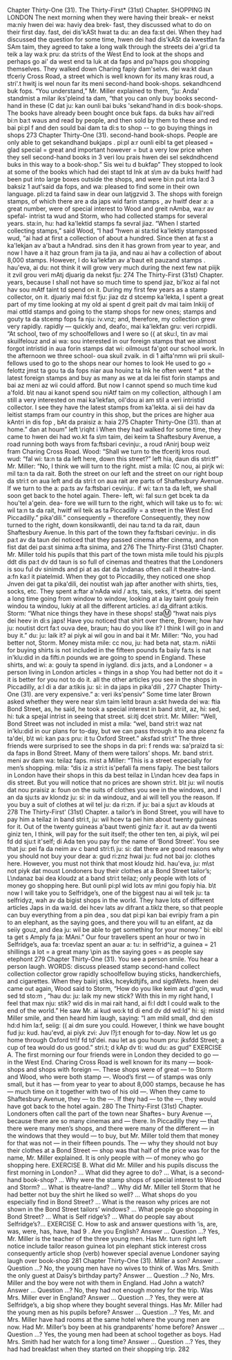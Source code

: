 Chapter Thirty-One (31). 
The Thirty-First* (31st) Chapter. 
SHOPPING IN LONDON 
The next morning when they were having their break¬ 
er nekst ma:niy hwen dei wa: haviy dea brek- 
fast, they discussed what to do on their first day. 
fast, dei dis'kASt hwat ta du: an dea fa:st dei. 
When they had discussed the question for some time, 
hwen dei had dis'kASt da kwestfan fa SAm taim, 
they agreed to take a long walk through the streets 
dei a'gri.d ta teik a lay wa:k pru: da stri:ts 
of the West End to look at the shops and perhaps go 
ai' da west end ta luk at da faps and pa'haps gou 
shopping themselves. They walked down Charing 
fapiy dam'selvs. dei wa:kt daun tfceriy 
Cross Road, a street which is well known for its many 
kras roud, a stri'.t hwitj is wel noun far its meni 
second-hand book-shops. 
sekandhcend buk fops. 
“You understand,” Mr. Miller explained to them, 
“ju: Anda' standmist a milar iks'pleind ta dam, 
“that you can only buy books second-hand in these 
(C dat ju: kan ounli bai buks 'sekand'hand in di:s 
book-shops. The books have already been bought once 
buk faps. da buks hav ail'redi bi:n ba:t waus 
and read by people, and then sold by them to these 
and red bai pi:pl f and den sould bai dam ta di:s 
to shop -- to go 
buying things in 
shops 
273 
Chapter Thirty-One (31). 
second-hand book-shops. People are only able to get 
sekandhand bukjaps . pi:pl a:r ounli eibl ta get 
pleased = glad 
special = great 
and important 
however = but 
a very low price when they sell second-hand books in 
3 veri lou prais hwen dei sel sekdndhcend buks in 
this way to a book-shop.” 
Sis wei tu d bukfap” 
They stopped to look at some of the books which had 
dei stapt td Ink at s\m av da buks hwitf had 
been put into large boxes outside the shops, and were 
bi:n put inta la:d 3 baksiz 1 aut'said da fops, and wa: 
pleased to find some in their own language. 
pli:zd ta faind saw in dear oun latjgzvid 3. 
The shops with foreign stamps, of which there are a 
da japs wid farin stamps , av hwitf dear a: a 
great number, were of special interest to Wood and 
greit nAmba, wa:r av spefal- intrist ta wud and 
Storm, who had collected stamps for several years. 
sta:in, hu: had ka'lektid stamps fa sevral jiaz. 
“When I started collecting stamps,” said Wood, “I had 
“hwen ai sta:tid ka'lektiy stampssed wud, “ai had 
at first a collection of about a hundred. Since then 
at fa:st a ka'lekjan av a'baut a hAndrad. sins den 
it has grown from year to year, and now I have a 
it haz groun fram jia ta jia, and nau ai hav a 
collection of about 8,000 stamps. However, I do 
ka'lekfan av a'baut eit pauzand stamps . hau'eva, ai du: 
not think it will grow very much during the next few 
nat piijk it zvil grou veri mAtj djuarig da nekst fju: 
274 
The Thirty-First (31st) Chapter. 
years, because I shall not have so much time to spend 
jiaz, bi'koz ai fal not hav sou mAtf taint td spend 
on it. During my first few years as a stamp collector, 
on it. djuariy mai fd:st fju: jiaz dz d stcemp ka'lekta, 
I spent a great part of my time looking at my old 
ai spent d greit pait dv mai taim Inkiij of mai ottld 
stamps and going to the stamp shops for new ones; 
stamps and gouty ta da stcemp fops fa nju: iv.vnz; 
and, therefore, my collection grew very rapidly. rapidly — quickly 
and, deafo:, mai ka'lekfan gru: veri rcrpidli. 
“At school, two of my schoolfellows and I were so 
({ at sku:l, tin av mai skuilfelouz and ai wa: sou 
interested in our foreign stamps that we almost forgot 
intristid in aua forin stamps dat wi: oilmoust fa'got 
our school work. In the afternoon we three school- 
oua skuil zvaik. in di 1 aifta'nmn wii prii skuil- 
fellows used to go to the shops near our homes to look He used to go = 
felottz jmst ta gou ta da fops niar aua houinz ta Ink he often went * 
at the latest foreign stamps and buy as many as we 
at da lei fist forin stamps and bai az meni az wii 
could afford. But now I cannot spend so much time 
kud a'fold. b\t nau ai kanot spend sou niAtf taim 
on my collection, although I am still a very interested 
on mai ka'lekfan, oil'dou ai am stil a veri intristid 
collector. I see they have the latest stamps from 
ka'lekta. ai sii dei hav da leitist stamps fram 
our country in this shop, but the prices are higher 
aua kAntri in dis fop , bAt da praisiz a: haia 
275 
Chapter Thirty-One (31). 
than at home.” 
dan at houm” 
left \riqht i 
When they had walked for some time, they came to 
hwen dei had wo.kt fa s\m taim, dei keim ta 
Shaftesbury Avenue, a road running both ways from 
fa:ftsbari cevinju:, a roud rAnirj boup weiz fram 
Charing Cross Road. Wood: “Shall we turn to the 
tfceritj kros roud. wud: “fal wi: ta:n ta da 
left here, down this street?” 
left hia, daun dis stri:tf” 
Mr. Miller: “No, I think we will turn to the right. 
mist a mila: (C nou, ai pirjk wi: mil ta:n ta da rait. 
Both the street on our left and the street on our right 
boup da stri:t on aua left and da stri:t on aua rait 
are parts of Shaftesbury Avenue. If we turn to the 
a: pa:ts av fa:ftsbari cevinju:. if wi: ta:n ta da 
left, we shall soon get back to the hotel again. There- 
left, wi: fal su:n get bcek ta da hou'tel a'gein. dea- 
fore we will turn to the right, which will take us to 
fo: wi: wil ta:n ta da rait, hwitf wil teik as ta 
Piccadilly = a 
street in the West 
End 
Piccadilly.” 
pika'dili.” 
consequently = 
therefore 
Consequently, they now turned to the right, down 
konsikwantli, dei nau ta:nd ta da rait, daun 
Shaftesbury Avenue. In this part of the town they 
fa:ftsbari cevinju:. in dis pa:t av da taun dei 
noticed that they passed cinema after cinema, and 
non fist dat dei pa:st sinima a:fta sinima, and 
276 
The Thirty-First (31st) Chapter. 
Mr. Miller told his pupils that this part of the town 
mista mile tould his pju:pls ddt dis pa:t dv dd taun 
is so full of cinemas and theatres that the Londoners 
is sou ful dv sinimds and pi at as dat da \\ndanas 
often call it theatre-land. 
a:fn ka:l it piatelmid. 
When they got to Piccadilly, they noticed one shop 
Jnven dei gat ta pika'dili, dei noutist wah jap 
after another with shirts, ties, socks, etc. They spent 
a:ftar a'nAda wid / a:ts, tais, seks, it'setra. dei spent 
a long time going from window to window, looking at 
a lay taint gouiy frein windou ta windou, lukiy at 
all the different articles. 
a:l da difrant a:tikis. 
Storm: “What nice things they have in these shops! 
sta:m: “hwat nais piys dei heev in di:s japs! 
Have you noticed that shirt over there, Brown; how 
hav ju: noutist dcrt fa:t ouva dee, braun; hau 
do you like it? I think I will go in and buy it.” 
du: ju: laik it? ai piyk ai wil gou in and bai it 
Mr. Miller: “No, you had better not, Storm. Money 
mista mile: cc nou, ju: had beta nat, sta:m. niAtii 
for buying shirts is not included in the fifteen pounds 
fa baiiy fa:ts is nat in'klu:did in da fifti.n pounds 
we are going to spend in England. These shirts, and 
wi: a: gouiy ta spend in iygland. di:s ja:ts, and 
a Londoner = a 
person living in 
London 
articles = things 
in a shop 
You had better not 
do it = it is better 
for you not to do 
it. 
all the other articles you see in the shops in Piccadilly, 
a:l di a dar a:tikis ju: si: in da japs in pika'dili , 
277 
Chapter Thirty-One (31). 
are very expensive.” 
a: veri iks'pensiv” 
Some time later Brown asked whether they were near 
s\m taim leitd braun a:skt hweda dei wa: ftia 
Bond Street, as, he said, he took a special interest in 
band striit, az, hi: sed, hi: tuk a spejal intrist in 
seeing that street. 
si:itj dcet stri:t. 
Mr. Miller: “Well, Bond Street was not included in 
mist a mila: “wel, band stri:t waz nat in'klu:did in 
our plans for to-day, but we can pass through it to 
ana plcenz fa ta'dei, b\t wi: kan pa:s pru: it tu 
Oxford Street.” 
aksfad stri:t” 
The three friends were surprised to see the shops in 
da pri: f rends wa: sa'praizd ta si: da faps in 
Bond Street. Many of them were tailors’ shops. Mr. 
band stri:t. meni av dam wa: teilaz faps. mist a 
Miller: “This is a street especially for men’s shopping. 
mila: “dis iz a stri:t is'pefali fa mens fapiy. 
The best tailors in London have their shops in this 
da best teilaz in L\ndan hcev dea faps in dis 
street. But you will notice that no prices are shown 
stri:t. b\t ju: wil noutis dat nou praisiz a: foun 
on the suits of clothes you see in the windows, and I 
an da sju:ts av klondz ju: si: in da windouz, and ai 
will tell you the reason. If you buy a suit of clothes at 
wil tel ju: da ri:zn. if ju: bai a sju:t av klouds at 
278 
The Thirty-First' (31st) Chapter. 
a tailor’s in Bond Street, you will have to pay him 
a teilaz in band stri:t, ju: wil hcev ta pei him 
about twenty guineas for it. Out of the twenty guineas 
a'baut twenti giniz fa:r it. aut av da twenti giniz 
ten, I think, will pay for the suit itself; the other ten 
ten, ai piyk, wil pei fd dd sju:t it'self; di Ada ten 
you pay for the name of ‘Bond Street’. You see that 
ju: pei fa da neim av c band stri:t\ ju: si: dat 
there are good reasons why you should not buy your 
dear a: gud ri:znz hwai ju: fud not bai jo: 
clothes here. However, you must not think that most 
kloudz hid. hau'eva, ju: m\st not piyk dat moust 
Londoners buy their clothes at a Bond Street tailor’s; 
L\ndanaz bai dea kloudz at a band stri:t teilaz; 
only people with lots of money go shopping here. But 
ounli pi:pl wid lots av m\ni gou fopiy hia. b\t 
now I will take you to Selfridge’s, one of the biggest 
nau ai wil teik ju: ta selfridyz, wah av da bigist 
shops in the world. They have lots of different articles 
Japs in da wa:ld. dei hcev lats av difrant a.tiklz 
there, so that people can buy everything from a pin 
dea , sou dat pi:pi kan bai evripiy fram a pin 
to an elephant, as the saying goes, and there you will 
tu an elifant, az da seiiy gouz, and dea ju: wil 
be able to get something for your money.” 
bi: eibl ta get s Amply fa ja: MAni.” 
Our four travellers spent an hour or two in Selfridge’s, 
aua fa: trcevlaz spent an auar a: tu: in selfrid^iz, 
a guinea = 21 
shillings 
a lot = a great 
many 
\pin 
as the saying goes 
= as people say 
etephont 
279 
Chapter Thirty-One (31). 
You see a person 
smile. 
You hear a person 
laugh. 
WORDS: 
discuss 
pleased 
stamp 
second-hand 
collect 
collection 
collector 
grow 
rapidly 
schoolfellow 
buying sticks, handkerchiefs, and cigarettes. When they 
baiirj stiks, hceykdtjifs, and sigdWets. hwen dei 
came out again, Wood said to Storm, “How do you like 
keim aut d'gcin, wud sed td sto:m , “hau du: ju: laik 
my new stick? With this in my right hand, I feel that 
max nju: stik? wid dis in mai rait hand, ai fi:l ddt 
I could walk to the end of the world.” He saw Mr. 
ai kud wo:k td di end dv dd wd:ld” hi: sj: mistd 
Miller smile, and then heard him laugh, saying: “I am 
mild small, dnd den hd:d him la:f, seiig: (( ai dm 
sure you could. However, I think we have bought 
fud ju: kud. hau'evd, ai piyk zvi: Juv l?j:t 
enough for to-day. Now let us go home through Oxford 
tn\f fd td'dei. nau let as gou houm pru: jksfdd 
Street; a cup of tea would do us good.” 
stri.t; d kAp dv ti: wud du: as gud” 
EXERCISE A. 
The first morning our four friends were in London 
they decided to go — in the West End. Charing Cross 
Road is well known for its many — book-shops and shops 
with foreign —. These shops were of great — to Storm 
and Wood, who were both stamp —. Wood’s first — of 
stamps was only small, but it has — from year to year to 
about 8,000 stamps, because he has — much time on it 
together with two of his old —. When they came to 
Shaftesbury Avenue, they — to the —. If they had — 
to the —, they would have got back to the hotel again. 
280 
The Thirty-First (31st) Chapter. 
Londoners often call the part of the town near Shaftes¬ 
bury Avenue —, because there are so many cinemas 
and — there. In Piccadilly they — that there were 
many men’s shops, and there were many of the different 
— in the windows that they would — to buy, but Mr. 
Miller told them that money for that was not — in 
their fifteen pounds. The — why they should not buy 
their clothes at a Bond Street — shop was that half 
of the price was for the name, Mr. Miller explained. 
It is only people with — of money who go shopping here. 
EXERCISE B. 
What did Mr. Miller and his pupils discuss the first 
morning in London? ... What did they agree to do? ... 
What, is a second-hand book-shop? ... Why were the 
stamp shops of special interest to Wood and Storm? ... 
What is theatre-land? ... Why did Mr. Miller tell Storm 
that he had better not buy the shirt he liked so well? 
... What shops do you especially find in Bond Street? ... 
What is the reason why prices are not shown in the Bond 
Street tailors’ windows? ... What people go shopping 
in Bond Street? ... What is Self ridge’s? ... What do 
people say about Selfridge’s?... 
EXERCISE C. 
How to ask and answer questions with ‘is, are, was, 
were, has, have, had 9 . 
Are you English? Answer ... Question ...? Yes, Mr. 
Miller is the teacher of the three young men. Has Mr. 
turn 
right 
left 
notice 
include 
tailor 
reason 
guinea 
lot 
pin 
elephant 
stick 
interest 
cross 
consequently 
article 
shop (verb) 
however 
special 
avenue 
Londoner 
saying 
laugh 
over 
book-shop 
281 
Chapter Thirty-One (31). 
Miller a son? Answer ... Question ...? No, the young 
men have no wives to think of. Was Mrs. Smith the only 
guest at Daisy’s birthday party? Answer ... Question 
...? No, Mrs. Miller and the boy were not with them 
in England. Had John a watch? Answer ... Question 
...? No, they had not enough money for the trip. Was 
Mrs. Miller ever in England? Answer ... Question ...? 
Yes, they were at Selfridge’s, a big shop where they 
bought several things. Has Mr. Miller had the young 
men as his pupils before? Answer ... Question ...? Yes, 
Mr. and Mrs. Miller have had rooms at the same hotel 
where the young men are now. Had Mr. Miller’s boy 
been at his grandparents’ home before? Answer ... 
Question ...? Yes, the young men had been at school 
together as boys. Had Mrs. Smith had her watch for 
a long time? Answer ... Question ...? Yes, they had 
had breakfast when they started on their shopping trip. 
282 
